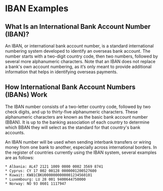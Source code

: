 # IBAN Examples

## What Is an International Bank Account Number (IBAN)?

An IBAN, or international bank account number, is a standard international numbering system developed to identify an overseas bank account. The number starts with a two-digit country code, then two numbers, followed by several more alphanumeric characters. Note that an IBAN does not replace a bank's own account numbering, as it’s only meant to provide additional information that helps in identifying overseas payments. 

## How International Bank Account Numbers (IBANs) Work

The IBAN number consists of a two-letter country code, followed by two check digits, and up to thirty-five alphanumeric characters. These alphanumeric characters are known as the basic bank account number (BBAN). It is up to the banking association of each country to determine which BBAN they will select as the standard for that country's bank accounts.

An IBAN number will be used when sending interbank transfers or wiring money from one bank to another, especially across international borders. In the register of countries currently using the IBAN system, several examples are as follows:

```
* Albania: AL47 2121 1009 0000 0002 3569 8741
* Cyprus: CY 17 002 00128 0000001200527600
* Kuwait: KW81CBKU0000000000001234560101
* Luxembourg: LU 28 001 9400644750000
* Norway: NO 93 8601 1117947
```

